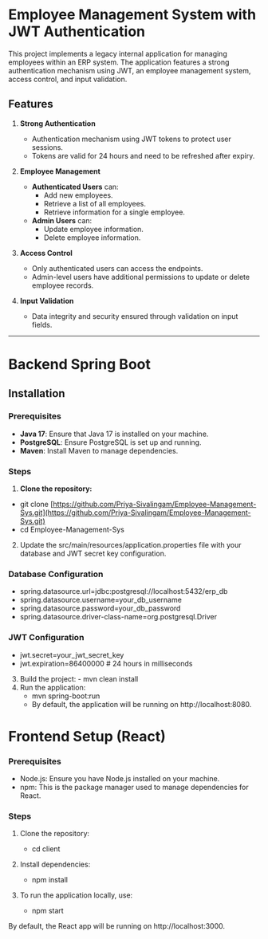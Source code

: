 # Employee Management System with JWT Authentication 

This project implements a legacy internal application for managing employees within an ERP system. The application features a strong authentication mechanism using JWT, an employee management system, access control, and input validation. 

## Features

1. **Strong Authentication**
   - Authentication mechanism using JWT tokens to protect user sessions.
   - Tokens are valid for 24 hours and need to be refreshed after expiry.

2. **Employee Management**
   - **Authenticated Users** can:
     - Add new employees.
     - Retrieve a list of all employees.
     - Retrieve information for a single employee.
   - **Admin Users** can:
     - Update employee information.
     - Delete employee information.

3. **Access Control**
   - Only authenticated users can access the endpoints.
   - Admin-level users have additional permissions to update or delete employee records.

4. **Input Validation**
   - Data integrity and security ensured through validation on input fields.

---
# Backend Spring Boot
## Installation

### Prerequisites

- **Java 17**: Ensure that Java 17 is installed on your machine.
- **PostgreSQL**: Ensure PostgreSQL is set up and running.
- **Maven**: Install Maven to manage dependencies.

### Steps

1. **Clone the repository:**
   
- git clone [https://github.com/Priya-Sivalingam/Employee-Management-Sys.git](https://github.com/Priya-Sivalingam/Employee-Management-Sys.git)
- cd Employee-Management-Sys

2. Update the src/main/resources/application.properties file with your database and JWT secret key configuration.
### Database Configuration
- spring.datasource.url=jdbc:postgresql://localhost:5432/erp_db
- spring.datasource.username=your_db_username
- spring.datasource.password=your_db_password
- spring.datasource.driver-class-name=org.postgresql.Driver

### JWT Configuration
- jwt.secret=your_jwt_secret_key
- jwt.expiration=86400000 # 24 hours in milliseconds

3. Build the project:
       - mvn clean install
4. Run the application:
      - mvn spring-boot:run
      - By default, the application will be running on http://localhost:8080.

# Frontend Setup (React)
### Prerequisites
   - Node.js: Ensure you have Node.js installed on your machine.
   - npm: This is the package manager used to manage dependencies for React.
### Steps
1. Clone the repository:
      - cd client
2. Install dependencies:
      - npm install

3. To run the application locally, use:
      - npm start

By default, the React app will be running on http://localhost:3000.



